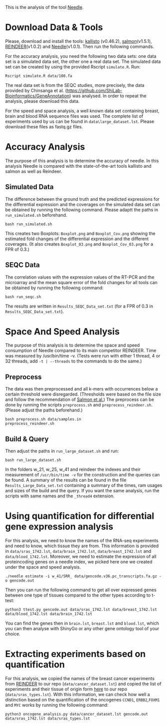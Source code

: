 This is the analysis of the tool [Needle](https://github.com/seqan/needle).


# Download Data & Tools

Please, download and install the tools: [kallisto](https://github.com/pachterlab/kallisto) (v0.46.2), [salmon](https://github.com/COMBINE-lab/salmon)(v1.5.1), [REINDEER](https://github.com/kamimrcht/REINDEER)(v1.0.2) and [Needle](https://github.com/seqan/needle)(v1.0.1).
Then run the following commands.

For the accuracy analysis, you need the following two data sets: one data set is a simulated data set, the other one a real data set.
The simulated data set can be created by using the provided Rscript `simulate.R`.
Run:
```
Rscript simulate.R data/100.fa
```

The real data set is from the SEQC studies, more precisely, the data provided by Chinsanga et al. (https://github.com/ShiLab-Bioinformatics/GeneAnnotation) was analysed. In order to repeat the analysis, please download this data.

For the speed and space analysis, a well known data set containing breast, brain and blood RNA sequence files was used. The complete list
of experiments used by us can be found in `data\large_dataset.lst`. Please download these files as fastq.gz files.

# Accuracy Analysis

The purpose of this analysis is to determine the accuracy of needle. In this analysis Needle is compared with the
state-of-the-art tools kallisto and salmon as well as Reindeer.

## Simulated Data
The difference between the ground truth and the predicted expressions for the differential expression and the coverages
on the simulated data set can be obtained by running the following command. Please adaptt the paths in `run_simulated.sh` beforehand.

```
bash run_simulated.sh
```
This creates two Boxplots: `Boxplot.png` and `Boxplot_Cov.png` showing the estimated fold changes of the differential expression and the different coverages.
(It also creates `Boxplot_03.png` and `Boxplot_Cov_03.png` for a FPR of 0.3.)

## SEQC Data
The correlation values with the expression values of the RT-PCR and the microarray and the mean square error of the fold changes for all tools can be obtained
by running the following command:
```
bash run_seqc.sh
```

The results are written in `Results_SEQC_Data_set.txt` (for a FPR of 0.3 in `Results_SEQC_Data_set.txt`).

# Space And Speed Analysis

The purpose of this analysis is to determine the space and speed consumption of Needle compared to its main competitor
REINDEER.
Time was measured by /usr/bin/time -v. (Tests were run with either 1 thread, 4 or 32 threads, add `-t | --threads` to the
commands to do the same.)


## Preprocess

The data was then preprocessed and all k-mers with occurrences below a certain threshold were disregarded. (Thresholds
were based on the file size and follow the recommendation of [Salmon et al.](10.1038/nbt.3442)) The preprocess can be done by running the
scripts `preprocess.sh` and `preprocess_reindeer.sh`.  (Please adjust the paths beforehand.)

```
bash preprocess.sh data/samples.in
preprocess_reindeer.sh

```

## Build & Query

Then adjust the paths in `run_large_dataset.sh` and run:

```
bash run_large_dataset.sh
```

In the folders w_21, w_25, w_41 and reindeer the indexes and their measurement of `/usr/bin/time -v` for the construction and the queries can be found.
A summary of the results can be found in the file `Results_Large_Data_set.txt` containing a summary of the times, ram usages and sizes of the build and the query.
If you want the same analysis, run the scripts with same names and the `_thread4` extension.

# Using quantification for differential gene expression analysis

For this analysis, we need to know the names of the RNA-seq experiments and need to know, which tissue they are from. This information is provided in `data/sras_1742.lst`, `data/brain_1742.lst`, `data/breast_1742.lst` and `data/blood_1742.lst`.
Moreover, we need to estimate the expression of all proteincoding genes on a needle index, we picked here one we created under the space and speed analysis.

```
./needle estimate -i w_41/SRR_ data/gencode.v36.pc_transcripts.fa.gz -o gencode.out
```

Then you can run the following command to get all over expressed genes between one type of tissues compared to the other types according to t-test:
```
python3 ttest.py gencode.out data/sras_1742.lst data/breast_1742.lst data/blood_1742.lst data/brain_1742.lst
```

You can find the genes then in `brain.lst`, `breast.lst` and `blood.lst`, which you can then analyse with ShinyGo or any other gene ontology tool of your choice.

# Extracting experiments based on quantification

For this analysis, we copied the names of the breast cancer experiments from [REINDEER](https://github.com/kamimrcht/REINDEER/blob/master/reproduce_manuscript_results/data/cancer_dataset) to our repo (`data/cancer_dataset.lst`) and copied the list of experiments and their tissue of origin form [here](https://www.cs.cmu.edu/%7Eckingsf/software/bloomtree/srr-list.txt) to our repo (`data/sras_types.lst`). With this information, we can check how well a distinction based on the quantification of the oncogenes `CCND1`, `ERBB2`,`FOXM1` and `MYC` works by running the following command:

```
python3 oncogene_analysis.py data/cancer_dataset.lst gencode.out data/sras_1742.lst data/sras_types.lst
```
